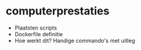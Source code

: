 # computerprestaties

- Plaatsten scripts
- Dockerfile definitie
- Hoe werkt dit? Handige commando's met uitleg
